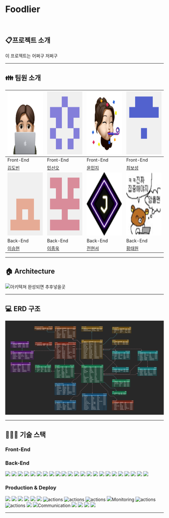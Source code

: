 # Foodlier

<br/>

## 📋프로젝트 소개
이 프로젝트는 어쩌구 저쩌구<br>

---

## 👪 팀원 소개

| <img src = https://github.com/thwang26/zb-foodlier-image/blob/main/db.png width="200" height="200"> | <img src = https://github.com/thwang26/zb-foodlier-image/blob/main/so.png width="200" height="200"> | <img src = https://github.com/thwang26/zb-foodlier-image/blob/main/mj.png width="200" height="200"> | <img src = https://github.com/thwang26/zb-foodlier-image/blob/main/bs.png width="200" height="200">|  
|--|--|--|--|  
|Front-End|Front-End|Front-End|Front-End|
|[김도빈](https://github.com/d-bCODING)|[민선오](https://github.com/seonohmin)|[윤민지](https://github.com/minpaper-dev)|[최보성](https://github.com/big-choi)|
| <img src = https://github.com/thwang26/zb-foodlier-image/blob/main/sh.png width="200" height="200"> | <img src = https://github.com/thwang26/zb-foodlier-image/blob/main/jw.png width="200" height="200"> | <img src = https://github.com/thwang26/zb-foodlier-image/blob/main/hs.png width="200" height="200"> | <img src = https://github.com/thwang26/zb-foodlier-image/blob/main/tw.png width="200" height="200">|  
|Back-End|Back-End|Back-End|Back-End|
|[이승현](https://github.com/SeungHyunLee054)|[이종욱](https://github.com/gomljo)|[전현서](https://github.com/J-HyeonSeo)|[황태원](https://github.com/thwang26)|

---

## 🏠 Architecture
![아키텍쳐 완성되면 추후넣을곳]()

---

## 💻 ERD 구조
![ERD](https://github.com/thwang26/zb-foodlier-image/blob/main/zb-foodlier.png)

---

## 🧑🏻‍🔧 기술 스택
### Front-End

### Back-End
<img src="https://img.shields.io/badge/java-007396?&logo=java&logoColor=white"> 
<img src="https://img.shields.io/badge/spring-6DB33F?&logo=spring&logoColor=white"> 
<img src="https://img.shields.io/badge/Spring boot-6DB33F?&logo=Spring boot&logoColor=white"> <img src="https://img.shields.io/badge/gradle-02303A?&logo=gradle&logoColor=white">

<img src="https://img.shields.io/badge/Spring Security-6DB33F?&logo=Spring Security&logoColor=white"> 
<img src="https://img.shields.io/badge/Spring Batch-6DB33F">
<img src="https://img.shields.io/badge/Json web tokens-000000?&logo=Json web tokens&logoColor=white"> 
<img src="https://img.shields.io/badge/OAUTH2-EC1C24?&logo=Authy&logoColor=white">
<img src="https://img.shields.io/badge/MySQL-4479A1?&logo=MySQL&logoColor=white"> 

<img src="https://img.shields.io/badge/Redis-DC382D?&logo=redis&logoColor=white"> 
<img src="https://img.shields.io/badge/Spring JPA-6DB33F?&logo=Spring JPA&logoColor=white"> <img src="https://img.shields.io/badge/Query Dsl-2599ED?&logo=querydsl&logoColor=white">  
<img src="https://img.shields.io/badge/SMTP-CC0000?&logo=Gmail&logoColor=white">

<image src="https://img.shields.io/badge/Firebase-FFCA28?&logo=firebase&logoColor=white">
<img src="https://img.shields.io/badge/Junit-25A162?&logo=AssertJ&logoColor=white"> 
<img src="https://img.shields.io/badge/Mockito-008D62?&logo=Mockito&logoColor=white">
<img src="https://img.shields.io/badge/intellijidea-000000?&logo=intellijidea&logoColor=white"> 

<img src="https://img.shields.io/badge/postman-FF6C37?&logo=postman&logoColor=white"> 
<img src="https://img.shields.io/badge/swagger-85EA2D?&logo=swagger&logoColor=white">
<img src="https://img.shields.io/badge/WebSocket-FF6C37"> 
<img src="https://img.shields.io/badge/stomp-000000"> 
<img src="https://img.shields.io/badge/sockjs-000000"> 
<img src="https://img.shields.io/badge/Elasticsearch-005571?&logo=elasticsearch&logoColor=white">

### Production & Deploy
<img src="https://img.shields.io/badge/aws-232F3E?&logo=amazonaws&logoColor=white"> 
<img src="https://img.shields.io/badge/ec2-FF9900?&logo=amazonec2&logoColor=white"> 
<img src="https://img.shields.io/badge/Amazon RDS-527FFF?&logo=amazonrds&logoColor=white"> 

<img src="https://img.shields.io/badge/AmazonS3-569A31?&logo=amazons3&logoColor=white"> 
<img src="https://img.shields.io/badge/github-181717?&logo=github&logoColor=white"> 
<img src="https://img.shields.io/badge/git-F05032?&logo=git&logoColor=white"> 
<img src="https://img.shields.io/badge/Jenkins-2088FF?&logo=Jenkins&logoColor=white" alt="actions"> 

<img src="https://img.shields.io/badge/Vercel-181717?&logo=Vercel&logoColor=white" alt="actions">
<img src="https://img.shields.io/badge/NGINX-009639?&logo=nginx&logoColor=white" alt="actions"> 
<img src="https://img.shields.io/badge/Github Webhook-0866FF>

### Monitoring
<img src="https://img.shields.io/badge/Prometheus-E6522C?&logo=prometheus&logoColor=white" alt="actions">
<img src="https://img.shields.io/badge/Grafana-F46800?&logo=grafana&logoColor=white" alt="actions">
<img src="https://img.shields.io/badge/Kibana-005571?&logo=kibana&logoColor=white">
<img src="https://img.shields.io/badge/Cerebro-000000>

###  Communication
<img src="https://img.shields.io/badge/slack-4A154B?&logo=slack&logoColor=white"> 
<img src="https://img.shields.io/badge/notion-000000?&logo=notion&logoColor=white">
<img src="https://img.shields.io/badge/Github-181717?&logo=github&logoColor=white"> 
<img src="https://img.shields.io/badge/Gather-0058CC">

---

